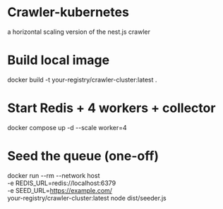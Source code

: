 # Crawler-kubernetes
a horizontal scaling version of the nest.js crawler

# Build local image
docker build -t your-registry/crawler-cluster:latest .

# Start Redis + 4 workers + collector
docker compose up -d --scale worker=4

# Seed the queue (one-off)
docker run --rm --network host \
  -e REDIS_URL=redis://localhost:6379 \
  -e SEED_URL=https://example.com/ \
  your-registry/crawler-cluster:latest node dist/seeder.js
